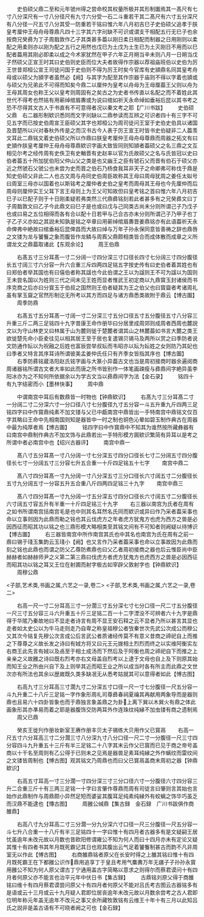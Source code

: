 <!-- { "loadSidebar": true } -->
　　史伯硕父鼎二至和元年虢州得之尝命校其权量所极并其形制圗焉其一髙尺有七寸八分深尺有一寸八分径尺有九寸六分受一石二斗重若干其二髙尺有六寸五分深尺有八分径一尺五寸八分其受一防重若干铭曰惟六年八月初吉巳子史伯硕父追孝于朕皇考厘仲王母舟母尊鼎凡四十三字其六字刓缺不可识或谓支干相配五行无巳子也余按商兄癸彞为丁子周戬敦作乙子其类甚多葢以刚日柔日相配而制器之日用刚则以柔配之用柔则亦以刚为配之五行之用然也戊巳为土戊为土生已为土灭刚日不用而以巳配者葢用其刚必即柔以成之今术家犹然在甲子六年正月朔当辛未则八月一日朔当戊子然硕父正宣王时其曰史伯则史臣而位大夫者故得作宗器以荐祖庙班伯以史伯为厉王世昔郑桓公宣王司徒问国于史伯则不得为厉王时矣今官库有史頴鼎名同其皇考舟母或以硕父为頴字者虽然必【阙】与其字为配至其作宗器于庙则不得以字着也頴或与硕父为兄弟此不可得而知矣今鼎二以厘仲为皇考以舟母为王母厘葢王父则以舟为王母其周女也称王父以皇考则周固有之矣古之为史者书传直以名配之而不着姓此其世代不得考也然铭有用蕲绰绾眉夀或为说曰绾如祈天永命绰如垂裕后昆以其书考之恐不尽得其文古人于书直有不可意得者况以秦文考之耶【广川书跋】
　　史伯硕父鼎　右二器形制欵识悉同而文字刓缺以二鼎参读而互辨之可识者四十有三字不可见五字而已按史伯周宣王臣硕父其字也郑桓公为周司徒问王室于史伯史伯具以诸国及晋楚所以兴对春秋外传是之而汉书古今人表于厉王宣王时皆书史伯疑非二人葢羡文耳此二鼎铭文着史伯硕父所以作鼎曰朕皇考厘仲王母舟母尊鼎而周器之拓文有曰史頴作朕皇考厘仲王母舟母尊鼎欵识字画大致皆同则知頴者葢硕父之名三鼎之文互相见尔考之经传周有史佚卫有史輶晋有史赵率以官为氏故硕父之名与氏皆冠以史曰伯者葢五十所加犹伯阳父仲山父之类是也又幽王之臣有虢石父而晋有伯石于硕父亦近之然虢石父虢公也未尝为史而晋之伯石乃杨食我耳非天子之命卿弗可称伐于鼎是知史伯硕父非此二人也古文周与舟同史伯周臣故称其王母曰周母犹周之姜任太姒号曰周室三母亦以国着也以斯铭考之厘仲者史伯之皇考而周母其王母也今先厘仲而后周母则厘仲实王父耳下言王母则上为王父可知故但曰皇考铭之首曰惟六年八月初吉巳子以巳配子则于十日刚柔疑若弗类然三代鼎彞铭刻若此者甚多有之兄癸彞文曰丁子周戬敦文曰乙子今此鼎文曰巳子是也或曰戊与己同类古尚未分则所谓己子乃戊子也或曰易之五位相得而各有合以配十日若甲与己合古亦未分则所谓己子乃甲子也丁子乙子义亦如之其説未知孰是铭之卒章曰用蕲绰绾眉夀晋姜鼎铭亦有此语葢祈天永命俾弗中絶故曰绾垂裕后昆俾昌而大故曰绰与万年子孙永保同意皆善祷之辞也鼎唇之文镂为龙与饕餮之象而腹皆作龙鳞与周寏父鼎颇相类皆合而成体散而成章之义所谓龙文之鼎葢取诸此【东观余论】
　　周王伯鼎


　　右髙五寸三分耳髙一寸二分阔一寸四分深三寸口径长四寸七分阔三寸四分腹径长五寸阔三寸六分容一升六合重三斥四两四足铭五字按史传有曰史伯者着其姓也有曰郑伯者举其国也有曰僖伯者称其諡也今此伯谓之王以为諡则王不可为諡以为国则王未尝名国以为姓则三代之间未见王姓而显者惟武王初定商以九鼎寳玉封诸侯而书序克商之后亦曰分寳玉于伯叔之国然则王伯者疑其为王之伯父也曰寳齍者考诸周礼虽有掌玉齍之官然形制讫无所考以其方而四足与诸方鼎悉类故附于鼎云【博古圗】
　　周季防鼎








　　右髙五寸五分耳髙一寸阔一寸二分深三寸五分口径五寸五分腹径五寸八分容三升重三斤二两三足铭四十九字昔康王命作册毕曰分居里成周郊则成周者西周也麓説文以为守山林吏又曰林属于山为麓则徙于楚麓者谓其山之林麓葢如书言大麓之类王欲徙楚先命小臣夌往见以相其居王至于居也复遣锡贝锡马及两所以赏之曰季防者说文防通作妘以为祝融之后姓也富辰尝举叔妘而韦昭亦以妘为妘姓之女则防乃其妃也曰季者又特言其序耳诗所谓彼美孟姜仲氏任只有齐季女皆指其序也【博古圗】
　　右季防彞铭蔵洛阳赵氏铭字画与大篆小异葢古文也当是周初接商时器余遍阅商周诸器铭所谓古文者大率如此而唐之所书皆别作一体笔画疎瘦与彞鼎间字絶异虽李阳冰亦为之不知何所依据余以为学古文当以彞鼎间字为法【金石录】
　　铭四十有九字结密而小【墨林快事】
　　周中鼎

　　中谓南宫中耳后有数鼎皆一时物也【钟鼎欵识】
　　右髙九寸三分耳髙二寸一分阔二寸二分深六寸一分口径八寸七分腹径九寸五分容一斗五升重九斤四两三足铭四字曰中作寳鼎纯素不加文镂与父已中甗南宫中鼎皆出一手特南宫中鼎铭文仅百字其略曰王命中先相南国则知是器皆中一时之制也铜色沁晕如碧玉制作典古在周器中最为纯厚者焉【博古圗】
　　铭四字曰中作寳鼎中不知其为谁然按所藏彝器有曰南宫中鼎制作典古不加文饰与此鼎若出一手特形模方圎欵识繁简有异耳以是考之所谓中者必南宫中也【绍兴古器评】
　　南宫中鼎一








　　髙八寸五分耳髙一寸八分阔一寸七分深五寸四分口径长七寸二分阔五寸四分腹径长七寸一分阔五寸三分容七升五合重一十斤四足铭五十七字
　　南宫中鼎二












　　髙八寸四分耳髙一寸九分阔一寸八分深五寸三分口径长六寸阔五寸二分腹径长五寸九分阔五寸一分容五升五合重八斤四两四足铭三十九字
　　南宫中鼎三












　　髙八寸四分耳髙一寸九分阔一寸五分深五寸四分口径长六寸阔五寸二分腹径长六寸阔五寸容五升有半重一十斤四足铭三十九字
　　右三器以南宫为氏者在周有之如书所谓南宫括南宫毛是也中则其名耳然名氏同而欵识或异曰作乃采者葢采事也命以立事则因为此鼎而勒之铭也其云伐虎方之年者虎方犹鬼方也虎为西方之兽是必因西征而昭其功以铭之也三鼎形模大略相类至其铭文间有不可知者则阙疑以待博识【博古圗】
　　右三器皆南宫中所作南宫其氏也中其名也南宫为氏在周有之前一鼎曰锡于琖玉集韵云玉琖小【阙】也又言作乃采者葢采事也命以立事故因为此鼎而刻之铭也此鼎也而谓之防父乙尊防煮鼎也曰父乙者周初接商之器也后云惟臣尚中臣赫赫者如赫赫师尹之义第二第三鼎曰伐虎方者虎方犹鬼方也虎西方之兽是必因西征而昭其功以铭之耳又王位在射圃而射字极古如宰辟父敦射字也【钟鼎欵识】
　　周穆公鼎




<子部,艺术类,书画之属,六艺之一录,卷二>
<子部,艺术类,书画之属,六艺之一录,卷二>



　　右高一尺一寸二分耳高三寸一分濶三寸五分深七寸七分口径一尺二寸五分腹径一尺三寸五分容三斗六升重五十斤三足铭二百一十二字湮没不可辨者六十九字是鼎得于华隂乃秦故地曰不显走者诗言有周不显王安石释之云不显者乃所以甚言其显也走者如太史公以为牛马走则走乃自卑之称皇祖穆公者攷秦世次先武公次成公而穆公又其次今铭复先穆公次言成公后言武公者质诸经传莫不有意义昔商之禘祀自上而推之下尊尊之义故长发之诗曰有娀方将又曰元王元拨相土烈烈而终之以实维阿衡实左右商王此先言有娀以及卨至于相土成汤而下然后及于阿衡也周之禘祀自下而推之上亲亲之义故雝之诗曰既右烈考亦右文母盖自烈考以上逮于文母也自上及下则原其始而知王业之所由兴自下及上则举其近而昭王业之所以成当时各有所主而此鼎之文世次亦有所法也其余以歴嵗既久类多缺冺无从悉考姑就其可以意得者如此【愽古图】



　　右高九寸三分耳高三寸濶九寸二分深五寸口径一尺一寸七分腹径一尺五分容一斗九升重二十八斤三足铭一字作象形周礼司尊彞春祠夏禴其再献用两象导而是器则鼎也且易六十四卦皆象也而于鼎独言象盖鼎之为卦上离下巽以木巽火有鼎之体此画象形其亦凖易而着之耶是器腹饰交防两耳外作连珠纹纯縁不加虫镂有商之遗制焉
　　周父已鼎




　　癸亥王徙刋作册妆新室王赓作册丰贝太子锡练大贝用作父已寳鬲
　　右高一尺五寸六分耳高三寸二分濶三寸八分深九寸八分口径一尺二寸一分腹径一尺三寸四分容四斗九升重五十三斤有半三足铭二十八字其末云作父已寳而已见于商之帝号盖商以十干名至周则有乙公得于已则未之见焉是器兽足素耳纯縁之外作螭纹而雷纹间之文镂皆周制也【愽古图】观其铭文乃周鼎也而曰父已寳鬲盖商末周初之器【钟鼎欵识】



　　右高五寸耳高一寸三分濶一寸四分深三寸三分口径六寸一分腹径六寸四分容三升二合重三斤十有三两三足铭一十字曰言肇作尊鼎而周有司徒言曰肇则言其始也言始作此鼎制作与周鼎颇小异然足短而婆娑其腹耳足纯素纯縁外有蛟螭之饰华巧虽乏而汉鼎不能逮也【慱古图】
　　周雝公缄鼎【集古録　金石録　广川书跋俱作商雒鼎】












　　右高八寸九分耳高二寸三分濶一分九分深六寸口径一尺三分腹径一尺五分容一斗七升八合重一十八斤有半三足铭四十一字曰惟十有四月者古器多有是文疑嗣王居忧虽逾年未改元故以月数也昔欧阳修谓雍公不知为何人而曰十四月亦未有定论又疑其惟十有四者书其年月既死霸记其日也观其腹出云气足着饕餮制甚古而韵不凡非周室无以作此【愽古图】
　　右商雒鼎铭者原父在长安时得之上雒其铭曰惟十有四月既死霸王在下都雝公识作鼎用追享丁于皇且考用气麋夀万年无疆子子孙孙永寳用雝公不知为何人原父谓古丁宁通用盖古字简略以意求之则得尔而蔡君谟问十有四月者何原父亦不能言也治平元年中伏日书【集古録】
　　古鼎铭刘原父得于商雒铭曰维十有四月蔡君谟尝问原父十有四月者何原父不能对吕氏考古图云古器铭多有是语或云十三月或云十九月疑人君即位居丧逾年未改元故以月数余尝考之古人君即位明年称元年盖无逾年不改元之事又余所藏牧敦铭有云维王十年十有三月以此知吕氏之説非是盖古语有不可晓者阙之可也【金石録】
